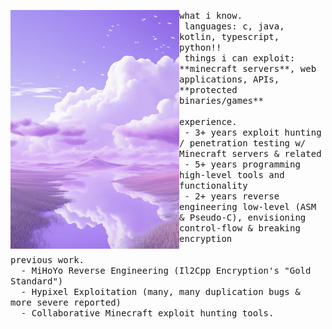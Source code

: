<p float="left">
    <img align="left" width="270px" src="./lavender-sky.png">
    <p float="left">
        <samp>
            what i know.
            <br>
            &nbsp;languages: c, java, kotlin, typescript, python!!
            <br>
            &nbsp;things i can exploit: **minecraft servers**, web applications, APIs, **protected binaries/games**
            <br>
            <br>
        </samp>
        <samp>
        experience.
        <br>
        &nbsp;- 3+ years exploit hunting / penetration testing w/ Minecraft servers & related
        <br>
        &nbsp;- 5+ years programming high-level tools and functionality
        <br>
        &nbsp;- 2+ years reverse engineering low-level (ASM & Pseudo-C), envisioning control-flow & breaking encryption
        </samp>
        <samp>
          <br>
          <br>
          previous work.
          <br>
          &nbsp; - MiHoYo Reverse Engineering (Il2Cpp Encryption's "Gold Standard")<br>
          &nbsp; - Hypixel Exploitation (many, many duplication bugs & more severe reported)  <br>
          &nbsp; - Collaborative Minecraft exploit hunting tools.  <br>
          <br>
        </samp>
        <br>
        <br>
    </p>
</p>
